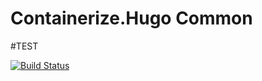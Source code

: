 # Containerize.Hugo Common

#TEST

[![Build Status](https://travis-ci.com/groupdocs/docs-common.svg?branch=master)](https://travis-ci.com/groupdocs/docs-common)
